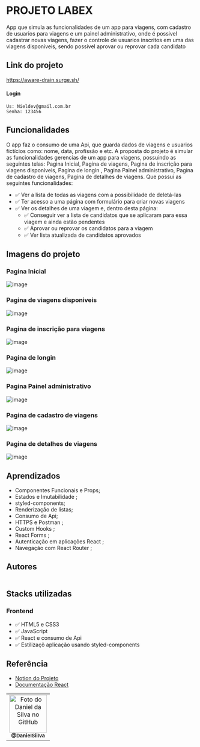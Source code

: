 # PROJETO LABEX

App que simula as funcionalidades de um app para viagens, com cadastro de usuarios para viagens e um painel administrativo, onde  é possivel cadastrar novas viagens, fazer o controle de usuarios inscritos em uma das viagens disponiveis, sendo possivel aprovar ou reprovar cada candidato

## Link do projeto

https://aware-drain.surge.sh/

 #### Login
    Us: Nieldev@gmail.com.br
    Senha: 123456 

## Funcionalidades
O app faz o consumo de uma Api, que guarda dados de viagens e usuarios fictícios  como: nome, data, profissão e etc.
A proposta do projeto é simular as funcionalidades gerencias de um app para viagens, possuindo as seguintes telas: Pagina Inicial, Pagina de viagens, Pagina de inscrição para viagens disponiveis, Pagina de longin , Pagina Painel administrativo, Pagina de cadastro de viagens, Pagina de detalhes de viagens. Que possui as seguintes funcionalidades:

- ✅ Ver a lista de todas as viagens com a possibilidade de deletá-las
- ✅ Ter acesso a uma página com formulário para criar novas viagens
- ✅ Ver os detalhes de uma viagem e, dentro desta página:
    - ✅ Conseguir ver a lista de candidatos que se aplicaram para essa viagem e ainda estão pendentes
    - ✅ Aprovar ou reprovar os candidatos para a viagem
    - ✅ Ver lista atualizada de candidatos aprovados

## Imagens do projeto

### Pagina Inicial
![image](https://user-images.githubusercontent.com/94769388/187045251-68378975-19e6-460c-b1a7-1306cb9337c7.png)


### Pagina de viagens disponiveis 
![image](https://user-images.githubusercontent.com/94769388/187045338-c294940f-cefd-410c-a6f1-665cb5c5da8e.png)

### Pagina de inscrição para viagens
![image](https://user-images.githubusercontent.com/94769388/187045364-a1a7167c-514e-4d7b-b443-1bc08570cc6a.png)

### Pagina de longin
![image](https://user-images.githubusercontent.com/94769388/187045400-7fc2f848-6284-45cf-9670-c0b4144115fb.png)

### Pagina Painel administrativo
![image](https://user-images.githubusercontent.com/94769388/187045501-252f0759-10c9-4616-aaa6-e82980a7aad1.png)

### Pagina de cadastro de viagens
![image](https://user-images.githubusercontent.com/94769388/187045510-ade8dee4-9030-4564-b465-a63b3b422d0b.png)

### Pagina de detalhes de viagens
![image](https://user-images.githubusercontent.com/94769388/187045610-18f3fffc-126b-4a17-932f-de14997d55e9.png)

## Aprendizados

-   Componentes Funcionais e Props;
-   Estados e Imutabilidade ;
-   styled-components;
-   Renderização de listas;
-   Consumo de Api;
-   HTTPS e Postman ;
-   Custom Hooks  ;
-   React Forms ;
-   Autenticação em aplicações React ;
-   Navegação com React Router ;

## Autores

<table>
 <table>
  <tr>
    <td align="center">
      <a href="https://github.com/DanielSiilva">
        <img src="https://avatars.githubusercontent.com/u/94769388?v=4" width="100px;" alt="Foto do Daniel da Silva no GitHub"/><br>
        <sub>
          <b>@DanielSiilva</b>
        </sub>
      </a>
    </td>
  </tr>

  

## Stacks utilizadas

### Frontend

 <ul>
   <li>✅ HTML5 e CSS3</li>
   <li>✅ JavaScript </li>
   <li>✅ React  e consumo de Api</li>
   <li>✅ Estilizaçõ aplicação usando styled-components </li>
 </ul>
     
  ## Referência

-   [Notion do Projeto](https://labenu.notion.site/Labex-Viajando-no-Espa-o-3cea405060754a7598e4ccf7ad00e095)
-   [Documentação React](https://pt-br.reactjs.org/)
